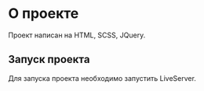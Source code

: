 # О проекте

Проект написан на HTML, SCSS, JQuery.

## Запуск проекта

Для запуска проекта необходимо запустить LiveServer.
